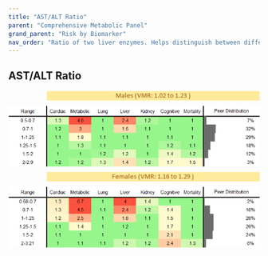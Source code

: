 ```yaml
---
title: "AST/ALT Ratio"
parent: "Comprehensive Metabolic Panel"
grand_parent: "Risk by Biomarker"
nav_order: "Ratio of two liver enzymes. Helps distinguish between different types of liver disease, such as alcoholic vs. non-alcoholic liver injury."
---
```



## AST/ALT Ratio




<div style="display: flex; flex-direction: column; gap: 10px;">

  <img src="/assets/images/vmrbiomarker_ast_alt_ratio__male.png" alt="AST/ALT Ratio VMR Male" style="margin-left: 15%">
  <img src="/assets/images/rr_ast_alt_ratio__male.png" alt="AST/ALT Ratio RR Male">

  <img src="/assets/images/vmrbiomarker_ast_alt_ratio__female.png" alt="AST/ALT Ratio VMR Female" style="margin-left: 15%; ">
  <img src="/assets/images/rr_ast_alt_ratio__female.png" alt="AST/ALT Ratio RR Female">

</div>



